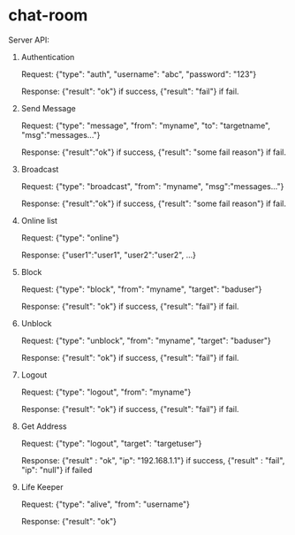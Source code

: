 # chat-room
Server API:

1. Authentication

    Request: {"type": "auth", "username": "abc", "password": "123"}

    Response: {"result": "ok"} if success, {"result": "fail"} if fail.

2. Send Message

    Request: {"type": "message", "from": "myname", "to": "targetname", "msg":"messages..."}

    Response: {"result":"ok"} if success, {"result": "some fail reason"} if fail.

3. Broadcast

    Request: {"type": "broadcast", "from": "myname", "msg":"messages..."}

    Response: {"result":"ok"} if success, {"result": "some fail reason"} if fail.

4. Online list

    Request: {"type": "online"}

    Response: {"user1":"user1", "user2":"user2", ...}

5. Block

    Request: {"type": "block", "from": "myname", "target": "baduser"}

    Response: {"result": "ok"} if success, {"result": "fail"} if fail.

6. Unblock

    Request: {"type": "unblock", "from": "myname", "target": "baduser"}

    Response: {"result": "ok"} if success, {"result": "fail"} if fail.

7. Logout

    Request: {"type": "logout", "from": "myname"}

    Response: {"result": "ok"} if success, {"result": "fail"} if fail.

8. Get Address

    Request: {"type": "logout", "target": "targetuser"}

    Response: {"result" : "ok", "ip": "192.168.1.1"} if success, {"result" : "fail", "ip": "null"} if failed

9. Life Keeper

    Request: {"type": "alive", "from": "username"}

    Response: {"result": "ok"}

